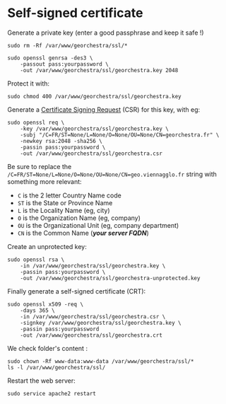 # Self-signed certificate

Generate a private key (enter a good passphrase and keep it safe !)
```
sudo rm -Rf /var/www/georchestra/ssl/*

sudo openssl genrsa -des3 \
	-passout pass:yourpassword \
	-out /var/www/georchestra/ssl/georchestra.key 2048
```

Protect it with:
```
sudo chmod 400 /var/www/georchestra/ssl/georchestra.key
```

Generate a [Certificate Signing Request](http://en.wikipedia.org/wiki/Certificate_signing_request) (CSR) for this key, with eg:
```
sudo openssl req \
	-key /var/www/georchestra/ssl/georchestra.key \
	-subj "/C=FR/ST=None/L=None/O=None/OU=None/CN=georchestra.fr" \
	-newkey rsa:2048 -sha256 \
	-passin pass:yourpassword \
	-out /var/www/georchestra/ssl/georchestra.csr
```

Be sure to replace the ```/C=FR/ST=None/L=None/O=None/OU=None/CN=geo.viennagglo.fr``` string with something more relevant:
 * ```C``` is the 2 letter Country Name code
 * ```ST``` is the State or Province Name
 * ```L``` is the Locality Name (eg, city)
 * ```O``` is the Organization Name (eg, company)
 * ```OU``` is the Organizational Unit (eg, company department)
 * ```CN``` is the Common Name (***your server FQDN***)

Create an unprotected key:
```
sudo openssl rsa \
	-in /var/www/georchestra/ssl/georchestra.key \
	-passin pass:yourpassword \
	-out /var/www/georchestra/ssl/georchestra-unprotected.key
```

Finally generate a self-signed certificate (CRT):
```
sudo openssl x509 -req \
	-days 365 \
	-in /var/www/georchestra/ssl/georchestra.csr \
	-signkey /var/www/georchestra/ssl/georchestra.key \
	-passin pass:yourpassword
	-out /var/www/georchestra/ssl/georchestra.crt
```

We check folder's content :
```
sudo chown -Rf www-data:www-data /var/www/georchestra/ssl/*
ls -l /var/www/georchestra/ssl/
```

Restart the web server:
```
sudo service apache2 restart
``` 
